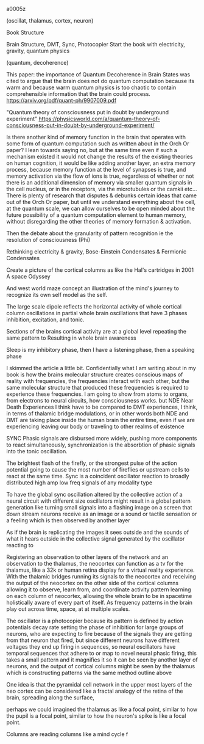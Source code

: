 a0005z

(oscillat, thalamus, cortex, neuron)

Book Structure

Brain Structure, DMT, Sync, Photocopier
Start the book with electricity, gravity, quantum physics

(quantum, decoherence)

This paper: the importance of Quantum Decoherence in Brain States was cited to argue that the brain does not do quantum computation because its warm and because warm quantum physics is too chaotic to contain comprehensible information that the brain could process.
https://arxiv.org/pdf/quant-ph/9907009.pdf


"Quantum theory of consciousness put in doubt by underground experiment"
https://physicsworld.com/a/quantum-theory-of-consciousness-put-in-doubt-by-underground-experiment/

Is there another kind of memory function in the brain that operates with some form of quantum computation such as written about in the Orch Or paper? I lean towards saying no, but at the same time even if such a mechanism existed it would not change the results of the existing theories on human cognition, it would be like adding another layer, an extra memory process, because memory function at the level of synapses is true, and memory activation via the flow of ions is true, regardless of whether or not there is an additional dimension of memory via smaller quantum signals in the cell nucleus, or in the receptors, via the microtubules or the camkii etc... There is plenty of research that disputes & debunks certain ideas that came out of the Orch Or paper, but until we understand everything about the cell, at the quantum scale, we can allow ourselves to be open minded about the future possibility of a quantum computation element to human memory, without disregarding the other theories of memory formation & activation.

Then the debate about the granularity of pattern recognition ie the resolution of consciousness (Phi)

Rethinking electricity & gravity, Bose-Einstein Condensates & Fermionic Condensates

Create a picture of the cortical columns as like the Hal's cartridges in 2001 A space Odyssey

And west world maze concept an illustration of the mind's journey to recognize its own self model as the self.

The large scale dipole reflects the horizontal activity of whole cortical column oscillations in partial whole brain oscillations that have 3 phases inhibition, excitation, and tonic.

Sections of the brains cortical activity are at a global level repeating the same pattern to
Resulting in whole brain awareness

Sleep is my inhibitory phase, then I have a listening phase, then a speaking phase

I skimmed the article a little bit. Confidentially what I am writing about in my book is how the brains molecular structure creates conscious maps of reality with frequencies, the frequencies interact with each other, but the same molecular structure that produced these frequencies is required to experience these frequencies. I am going to show from atoms to organs, from electrons to neural circuits, how consciousness works. but NDE Near Death Experiences I think have to be compared to DMT experiences, I think, in terms of thalamic bridge modulations, or in other words both NDE and DMT are taking place inside the human brain the entire time, even if we are experiencing leaving our body or traveling to other realms of existence

SYNC
Phasic signals are disbursed more widely, pushing more components to react simultaneously, synchronization is the absorbtion of phasic signals into the tonic oscillation.

The brightest flash of the firefly, or the strongest pulse of the action potential going to cause the most number of fireflies or upstream cells to react at the same time. Sync is a coincident oscillator reaction to broadly distributed high amp low freq signals of any modality type

To have the global sync oscillation altered by the collective action of a neural circuit with different size oscillators might result in a global pattern generation like turning small signals into a flashing image on a screen that down stream neurons receive as an image or a sound or tactile sensation or a feeling which is then observed by another layer

As if the brain is replicating the images it sees outside and the sounds of what it hears outside in the collective signal generated by the oscillator reacting to 

Registering an observation to other layers of the network and an observation to the thalamus, the neocortex can function as a tv for the thalamus, like a 32k or human retina display for a virtual reality experience. With the thalamic bridges running its signals to the neocortex and receiving the output of the neocortex on the other side of the cortical columns allowing it to observe, learn from, and coordinate activity pattern learning on each column of neocortex, allowing the whole brain to be in spacetime holistically aware of every part of itself. As frequency patterns in the brain play out across time, space, at at multiple scales. 

The oscillator is a photocopier because its pattern is defined by action potentials decay rate setting the phase of inhibition for large groups of neurons, who are expecting to fire because of the signals they are getting from that neuron that fired, but since different neurons have different voltages they end up firing in sequences, so neural oscillators have temporal sequences that adhere to or map to novel neural phasic firing, this takes a small pattern and it magnifies it so it can be seen by another layer of neurons, and the output of cortical columns might be seen by the thalamus which is constructing patterns via the same method outline above 

One idea is that the pyramidal cell network in the upper most layers of the neo cortex can be considered like a fractal analogy of the retina of the brain, spreading along the surface,

perhaps we could imagined the thalamus as like a focal point, similar to how the pupil is a focal point, similar to how the neuron's spike is like a focal point.

Columns are reading columns like a mind cycle
f
  
